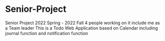 # Senior-Project

Senior Project 2022 Spring - 2022 Fall
4 people working on it include me as a Team leader
This is a Todo Web Application based on Calendar including journal function and notification function
